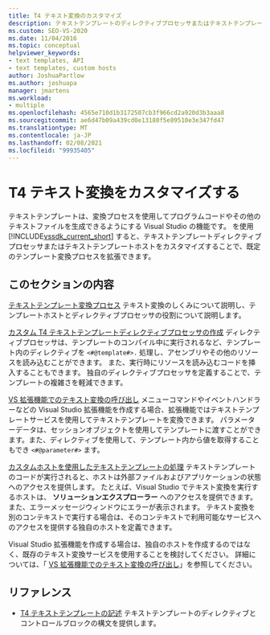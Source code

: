 ```yaml
---
title: T4 テキスト変換のカスタマイズ
description: テキストテンプレートのディレクティブプロセッサまたはテキストテンプレートホストをカスタマイズして、既定のテンプレート変換プロセスを拡張する方法について説明します。
ms.custom: SEO-VS-2020
ms.date: 11/04/2016
ms.topic: conceptual
helpviewer_keywords:
- text templates, API
- text templates, custom hosts
author: JoshuaPartlow
ms.author: joshuapa
manager: jmartens
ms.workload:
- multiple
ms.openlocfilehash: 4565e710d1b3172507cb3f966cd2a920d3b3aaa8
ms.sourcegitcommit: ae6d47b09a439cd0e13180f5e89510e3e347fd47
ms.translationtype: MT
ms.contentlocale: ja-JP
ms.lasthandoff: 02/08/2021
ms.locfileid: "99935405"
---
```

# <a name="customize-t4-text-transformation"></a>T4 テキスト変換をカスタマイズする

テキストテンプレートは、変換プロセスを使用してプログラムコードやその他のテキストファイルを生成できるようにする Visual Studio の機能です。 を使用 [!INCLUDE[vssdk_current_short](../modeling/includes/vssdk_current_short_md.md)] すると、テキストテンプレートディレクティブプロセッサまたはテキストテンプレートホストをカスタマイズすることで、既定のテンプレート変換プロセスを拡張できます。

## <a name="in-this-section"></a>このセクションの内容

 [テキストテンプレート変換プロセス](../modeling/the-text-template-transformation-process.md) テキスト変換のしくみについて説明し、テンプレートホストとディレクティブプロセッサの役割について説明します。

 [カスタム T4 テキストテンプレートディレクティブプロセッサの作成](../modeling/creating-custom-t4-text-template-directive-processors.md) ディレクティブプロセッサは、テンプレートのコンパイル中に実行されるなど、テンプレート内のディレクティブを `<#@template#>.` 処理し、アセンブリやその他のリソースを読み込むことができます。 また、実行時にリソースを読み込むコードを挿入することもできます。 独自のディレクティブプロセッサを定義することで、テンプレートの複雑さを軽減できます。

 [VS 拡張機能でのテキスト変換の呼び出し](../modeling/invoking-text-transformation-in-a-vs-extension.md) メニューコマンドやイベントハンドラーなどの Visual Studio 拡張機能を作成する場合、拡張機能ではテキストテンプレートサービスを使用してテキストテンプレートを変換できます。 パラメーターデータは、セッションオブジェクトを使用してテンプレートに渡すことができます。また、ディレクティブを使用して、テンプレート内から値を取得することもでき `<#@parameter#>` ます。

 [カスタムホストを使用したテキストテンプレートの処理](../modeling/processing-text-templates-by-using-a-custom-host.md) テキストテンプレートのコードが実行されると、ホストは外部ファイルおよびアプリケーションの状態へのアクセスを提供します。 たとえば、Visual Studio でテキスト変換を実行するホストは、 **ソリューションエクスプローラー** へのアクセスを提供できます。 また、エラーメッセージウィンドウにエラーが表示されます。 テキスト変換を別のコンテキストで実行する場合は、そのコンテキストで利用可能なサービスへのアクセスを提供する独自のホストを定義できます。

 Visual Studio 拡張機能を作成する場合は、独自のホストを作成するのではなく、既存のテキスト変換サービスを使用することを検討してください。 詳細については、「 [VS 拡張機能でのテキスト変換の呼び出し](../modeling/invoking-text-transformation-in-a-vs-extension.md)」を参照してください。

## <a name="reference"></a>リファレンス

- [T4 テキストテンプレートの記述](../modeling/writing-a-t4-text-template.md) テキストテンプレートのディレクティブとコントロールブロックの構文を提供します。
